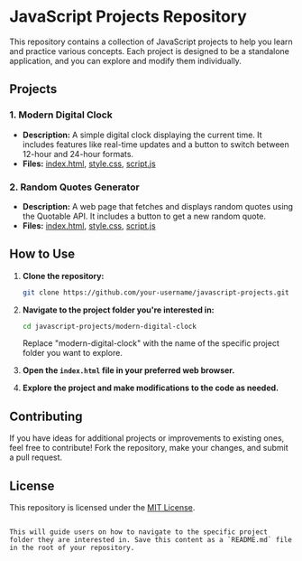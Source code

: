 # JavaScript Projects Repository

This repository contains a collection of JavaScript projects to help you learn and practice various concepts. Each project is designed to be a standalone application, and you can explore and modify them individually.

## Projects

### 1. Modern Digital Clock

- **Description:** A simple digital clock displaying the current time. It includes features like real-time updates and a button to switch between 12-hour and 24-hour formats.
- **Files:** [index.html](modern-digital-clock/index.html), [style.css](modern-digital-clock/style.css), [script.js](modern-digital-clock/script.js)

### 2. Random Quotes Generator

- **Description:** A web page that fetches and displays random quotes using the Quotable API. It includes a button to get a new random quote.
- **Files:** [index.html](random-quotes-generator/index.html), [style.css](random-quotes-generator/style.css), [script.js](random-quotes-generator/script.js)

## How to Use

1. **Clone the repository:**
   ```bash
   git clone https://github.com/your-username/javascript-projects.git
   ```

2. **Navigate to the project folder you're interested in:**
   ```bash
   cd javascript-projects/modern-digital-clock
   ```

   Replace "modern-digital-clock" with the name of the specific project folder you want to explore.

3. **Open the `index.html` file in your preferred web browser.**

4. **Explore the project and make modifications to the code as needed.**

## Contributing

If you have ideas for additional projects or improvements to existing ones, feel free to contribute! Fork the repository, make your changes, and submit a pull request.

## License

This repository is licensed under the [MIT License](LICENSE).
```

This will guide users on how to navigate to the specific project folder they are interested in. Save this content as a `README.md` file in the root of your repository.